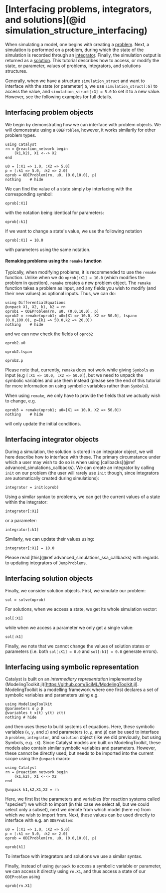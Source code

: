 # [Interfacing problems, integrators, and solutions](@id simulation_structure_interfacing)
When simulating a model, one begins with creating a [problem](https://docs.sciml.ai/DiffEqDocs/stable/basics/problem/). Next, a simulation is performed on a problem, during which the state of the simulation is recorded through an [integrator](https://docs.sciml.ai/DiffEqDocs/stable/basics/integrator/). Finally, the simulation output is returned as a [solution](https://docs.sciml.ai/DiffEqDocs/stable/basics/solution/). This tutorial describes how to access, or modify the state, or parameter, values of problems, integrators, and solutions structures. 

Generally, when we have a structure `simulation_struct` and want to interface with the state (or parameter) `G`, we use `simulation_struct[:G]` to access the value, and `simulation_struct[:G] = 5.0` to set it to a new value. However, see the following examples for full details.

## Interfacing problem objects

We begin by demonstrating how we can interface with problem objects. We will demonstrate using a `ODEProblem`, however, it works similarily for other problem types.
```example ex1
using Catalyst
rn = @reaction_network begin
    (k1,k2), X1 <--> X2
end

u0 = [:X1 => 1.0, :X2 => 5.0]
p = [:k1 => 5.0, :k2 => 2.0]
oprob = ODEProblem(rn, u0, (0.0,10.0), p)
nothing    # hide
```

We can find the value of a state simply by interfacing with the corresponding symbol:
```example ex1
oprob[:X1]
```
with the notation being identical for parameters:
```example ex1
oprob[:k1]
```

If we want to change a state's value, we use the following notation
```example ex1
oprob[:X1] = 10.0
```
with parameters using the same notation.

#### Remaking problems using the `remake` function
Typically, when modifying problems, it is recommended to use the `remake` function. Unlike when we do `oprob[:X1] = 10.0` (which modifies the problem in question), `remake` creates a new problem object. The `remake` function takes a problem as input, and any fields you wish to modify (and their new values) as optional inputs. Thus, we can do:
```example ex1
using DifferentialEquations
@unpack X1, X2, k1, k2 = rn
oprob1 = ODEProblem(rn, u0, (0.0,10.0), p)
oprob2 = remake(oprob1; u0=[X1 => 10.0, X2 => 50.0], tspan=(0.0,100.0), p=[k1 => 50.0,k2 => 20.0])
nothing    # hide
```
and we can now check the fields of `oprob2`
```example ex1
oprob2.u0
```
```example ex1
oprob2.tspan
```
```example ex1
oprob2.p
```
Please note that, currently, `remake` does not work while giving `Symbol`s as input (e.g `[:X1 => 10.0, :X2 => 50.0]`), but we need to unpack the symbolic variables and use them instead (please see the end of this tutorial for more information on using symbolic variables rather than `Symbol`s).

When using `remake`, we only have to provide the fields that we actually wish to change, e.g.
```example ex1
oprob3 = remake(oprob1; u0=[X1 => 10.0, X2 => 50.0])
nothing    # hide
```
will only update the initial conditions.


## Interfacing integrator objects

During a simulation, the solution is stored in an integrator object, we will here describe how to interface with these. The primary circumstance under which a user may wish to do so is when using [callbacks](@ref advanced_simulations_callbacks). We can create an integrator by calling `init` on our problem (the user will rarely use `init` though, since integrators are automatically created during simulations):
```example ex1
integrator = init(oprob)
```
Using a similar syntax to problems, we can get the current values of a state within the integrator:
```example ex1
integrator[:X1]
```
or a parameter:
```example ex1
integrator[:k1]
```
Similarly, we can update their values using:
```example ex1
integrator[:X1] = 10.0
```
Please read [this](@ref advanced_simulations_ssa_callbacks) with regards to updating integrators of `JumpProblem`s.


## Interfacing solution objects

Finally, we consider solution objects. First, we simulate our problem:
```example ex1
sol = solve(oprob)
```
For solutions, when we access a state, we get its whole simulation vector:
```example ex1
sol[:X1]
```
while when we access a parameter we only get a single value:
```example ex1
sol[:k1]
```
Finally, we note that we cannot change the values of solution states or parameters (i.e. both `sol[:X1] = 0.0` and `sol[:k1] = 0.0` generate errors).

## Interfacing using symbolic representation

Catalyst is built on an *intermediary representation* implemented by (ModelingToolkit.jl)[https://github.com/SciML/ModelingToolkit.jl]. ModelingToolkit is a modelling framework where one first declares a set of symbolic variables and parameters using e.g.
```example ex2
using ModelingToolkit
@parameters σ ρ β
@variables t x(t) y(t) z(t)
nothing # hide
```
and then uses these to build systems of equations. Here, these symbolic variables (`x`, `y`, and `z`) and parameters (`σ`, `ρ`, and `β`) can be used to interface a `problem`, `integrator`, and `solution` object (like we did previously, but using Symbols, e.g. `:X`). Since Catalyst models are built on ModelingToolkit, these models also contain similar symbolic variables and parameters. However, these cannot be directly used, but needs to be imported into the current scope using the `@unpack` macro:
```example ex2
using Catalyst
rn = @reaction_network begin
    (k1,k2), X1 <--> X2
end

@unpack k1,k2,X1,X2 = rn
```
Here, we first list the parameters and variables (for reaction systems called "species") we which to import (in this case we select all, but we could select only a subset), next we denote from which model (here `rn`) from which we wish to import from. Next, these values can be used directly to interface with e.g. an `ODEProblem`:
```example ex2
u0 = [:X1 => 1.0, :X2 => 5.0]
p = [:k1 => 5.0, :k2 => 2.0]
oprob = ODEProblem(rn, u0, (0.0,10.0), p)

oprob[k1]
```
To interface with integrators and solutions we use a similar syntax.

Finally, instead of using `@unpack` to access a symbolic variable or parameter, we can access it directly using `rn.X1`, and thus access a state of our `ODEProblem` using
```example ex2
oprob[rn.X1]
```
